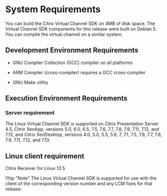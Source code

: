 # System Requirements

You can build the Citrix Virtual Channel SDK on 4MB of disk space. The Virtual Channel SDK components for this release were built on Debian 5. You can compile the virtual channel on a
similar system.

## Development Environment Requirements


-   GNU Compiler Collection (GCC) compiler
    on all platforms

-   ARM Compiler (cross-compiler) requires a GCC cross-compiler

-   GNU Make utility

## Execution Environment Requirements

### Server requirement
The Linux Virtual Channel SDK is supported on Citrix Presentation Server 4.5, Citrix XenApp, versions 5.0, 6.0, 6.5, 7.5, 7.6, 7.7, 7.8, 7.9, 7.11, 7.12, and 7.13, and Citrix XenDesktop, versions 4.0, 5.0, 5.5, 5.6, 7, 7.1, 7.5, 7.6, 7.7, 7.8, 7.9, 7.11, 7.12, and 7.13.

## Linux client requirement   
Citrix Receiver for Linux 13.5
                             
!!!tip "Note"
		The Linux Virtual Channel SDK is supported for use with the client of the corresponding version number and any LCM fixes for that release.
